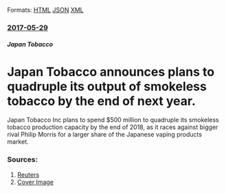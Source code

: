 
Formats: [HTML](/news/2017/05/29/japan-tobacco-announces-plans-to-quadruple-its-output-of-smokeless-tobacco-by-the-end-of-next-year.html)  [JSON](/news/2017/05/29/japan-tobacco-announces-plans-to-quadruple-its-output-of-smokeless-tobacco-by-the-end-of-next-year.json)  [XML](/news/2017/05/29/japan-tobacco-announces-plans-to-quadruple-its-output-of-smokeless-tobacco-by-the-end-of-next-year.xml)  

### [2017-05-29](/news/2017/05/29/index.md)

##### Japan Tobacco
# Japan Tobacco announces plans to quadruple its output of smokeless tobacco by the end of next year. 

Japan Tobacco Inc plans to spend $500 million to quadruple its smokeless tobacco production capacity by the end of 2018, as it races against bigger rival Philip Morris for a larger share of the Japanese vaping products market.


### Sources:

1. [Reuters](https://www.reuters.com/article/us-japan-tobacco-strategy-idUSKBN18P12F)
1. [Cover Image](https://s4.reutersmedia.net/resources/r/?m=02&d=20170529&t=2&i=1186665958&w=1200&r=LYNXMPED4S0JS)
